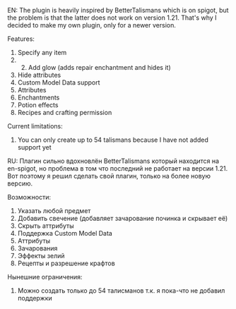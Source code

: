 EN:
The plugin is heavily inspired by BetterTalismans which is on spigot, but the problem is that the latter does not work
on version 1.21. That's why I decided to make my own plugin, only for a newer version.

Features:
1. Specify any item
2. 2. Add glow (adds repair enchantment and hides it)
3. Hide attributes
4. Custom Model Data support
5. Attributes
6. Enchantments
7. Potion effects
8. Recipes and crafting permission

Current limitations:
1. You can only create up to 54 talismans because I have not added support yet



RU:
Плагин сильно вдохновлён BetterTalismans который находится на en-spigot, но проблема в том что последний не работает
на версии 1.21. Вот поэтому я решил сделать свой плагин, только на более новую версию.

Возможности:
1. Указать любой предмет
2. Добавить свечение (добавляет зачарование починка и скрывает её)
3. Скрыть аттрибуты
4. Поддержка Custom Model Data
5. Аттрибуты
6. Зачарования
7. Эффекты зелий
8. Рецепты и разрешение крафтов

Нынешние ограничения:
1. Можно создать только до 54 талисманов т.к. я пока-что не добавил поддержки
